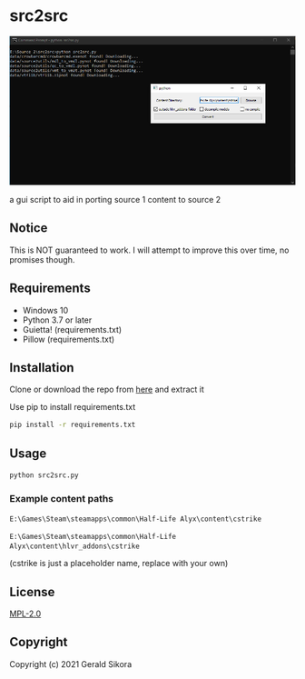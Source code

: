 # src2src

![example.png](https://github.com/Zomb1eDude02/src2src/blob/master/example.png?raw=true)

a gui script to aid in porting source 1 content to source 2

## Notice
This is NOT guaranteed to work. I will attempt to improve this over time, no promises though.

## Requirements

- Windows 10
- Python 3.7 or later
- Guietta! (requirements.txt)
- Pillow (requirements.txt)

## Installation

Clone or download the repo from [here](https://github.com/Zomb1eDude02/src2src/archive/master.zip) and extract it

Use pip to install requirements.txt

```bash
pip install -r requirements.txt
```

## Usage

```bash
python src2src.py
```
### Example content paths
```E:\Games\Steam\steamapps\common\Half-Life Alyx\content\cstrike```

```E:\Games\Steam\steamapps\common\Half-Life Alyx\content\hlvr_addons\cstrike```

(cstrike is just a placeholder name, replace with your own)

## License

[MPL-2.0](https://github.com/Zomb1eDude02/src2src/blob/master/LICENSE)

## Copyright
Copyright (c) 2021 Gerald Sikora